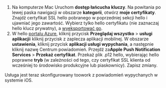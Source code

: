 

1. Na komputerze Mac Uruchom **dostęp łańcucha kluczy**. Na powitania po lewej paska nawigacji w obszarze **kategorii**, otwórz **moje certyfikaty**. Znajdź certyfikat SSL hello pobranego w poprzedniej sekcji hello i ujawniać jego zawartość. Wybierz tylko hello certyfikatu (nie zaznaczaj hello klucz prywatny), a [wyeksportować go](https://support.apple.com/kb/PH20122?locale=en_US).
2. W hello [portalu Azure](https://portal.azure.com/), kliknij przycisk **Przeglądaj wszystko** > **usługi aplikacji**i kliknij przycisk z zaplecza aplikacji mobilnej. W obszarze **ustawienia**, kliknij przycisk **aplikacji usługi wypychania**, a następnie kliknij nazwę Centrum powiadomień. Przejdź za**Apple Push Notification Services** > **Przekaż certyfikat**. Przekaż plik .p12 hello, wybierając hello poprawne **tryb** (w zależności od tego, czy certyfikat SSL klienta od wcześniej to środowisko produkcyjne lub piaskownicy). Zapisz zmiany.

Usługa jest teraz skonfigurowany toowork z powiadomień wypychanych w systemie iOS.

[1]: ./media/app-service-mobile-apns-configure-push/mobile-push-notification-hub.png
